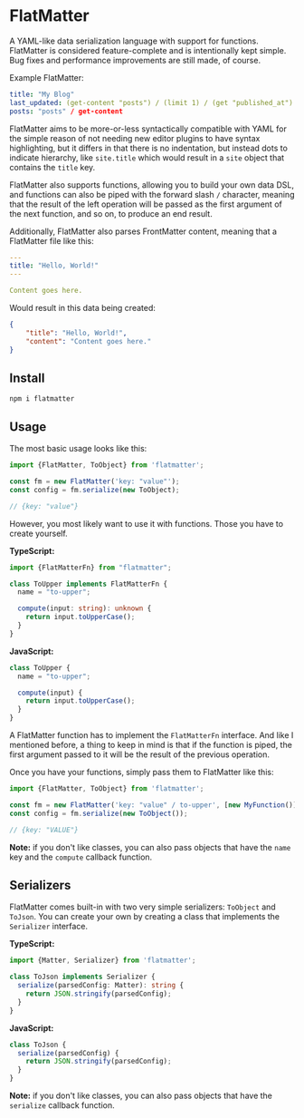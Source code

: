 # FlatMatter

A YAML-like data serialization language with support for functions. FlatMatter is considered feature-complete and is
intentionally kept simple. Bug fixes and performance improvements are still made, of course.

Example FlatMatter:

```yaml
title: "My Blog"
last_updated: (get-content "posts") / (limit 1) / (get "published_at") / (date "YYYY-mm-dd")
posts: "posts" / get-content
```

FlatMatter aims to be more-or-less syntactically compatible with YAML for the simple reason of not
needing new editor plugins to have syntax highlighting, but it differs in that there is no indentation,
but instead dots to indicate hierarchy, like `site.title` which would result in a `site` object that
contains the `title` key.

FlatMatter also supports functions, allowing you to build your own data DSL, and functions can also be piped with the
forward slash `/` character, meaning that the result of the left operation will be passed as the first argument
of the next function, and so on, to produce an end result.

Additionally, FlatMatter also parses FrontMatter content, meaning that a FlatMatter file like this:

```yaml
---
title: "Hello, World!"
---

Content goes here.
```

Would result in this data being created:

```json
{
    "title": "Hello, World!",
    "content": "Content goes here."
}
```

## Install

```shell
npm i flatmatter
```

## Usage

The most basic usage looks like this:

```typescript
import {FlatMatter, ToObject} from 'flatmatter';

const fm = new FlatMatter('key: "value"');
const config = fm.serialize(new ToObject);

// {key: "value"}
```

However, you most likely want to use it with functions. Those you have to create yourself.

**TypeScript:**

```typescript
import {FlatMatterFn} from "flatmatter";

class ToUpper implements FlatMatterFn {
  name = "to-upper";

  compute(input: string): unknown {
    return input.toUpperCase();
  }
}
```

**JavaScript:**

```javascript
class ToUpper {
  name = "to-upper";

  compute(input) {
    return input.toUpperCase();
  }
}
```

A FlatMatter function has to implement the `FlatMatterFn` interface. And like I mentioned before, a thing to keep in
mind is that if the function is piped, the first argument passed to it will be the result of the previous operation.

Once you have your functions, simply pass them to FlatMatter like this:

```typescript
import {FlatMatter, ToObject} from 'flatmatter';

const fm = new FlatMatter('key: "value" / to-upper', [new MyFunction()]);
const config = fm.serialize(new ToObject());

// {key: "VALUE"}
```

**Note:** if you don't like classes, you can also pass objects that have the `name` key and the `compute` callback
function.

## Serializers

FlatMatter comes built-in with two very simple serializers: `ToObject` and `ToJson`. You can create your own by
creating a class that implements the `Serializer` interface.

**TypeScript:**

```typescript
import {Matter, Serializer} from 'flatmatter';

class ToJson implements Serializer {
  serialize(parsedConfig: Matter): string {
    return JSON.stringify(parsedConfig);
  }
}
```

**JavaScript:**

```javascript
class ToJson {
  serialize(parsedConfig) {
    return JSON.stringify(parsedConfig);
  }
}
```

**Note:** if you don't like classes, you can also pass objects that have the `serialize` callback function.